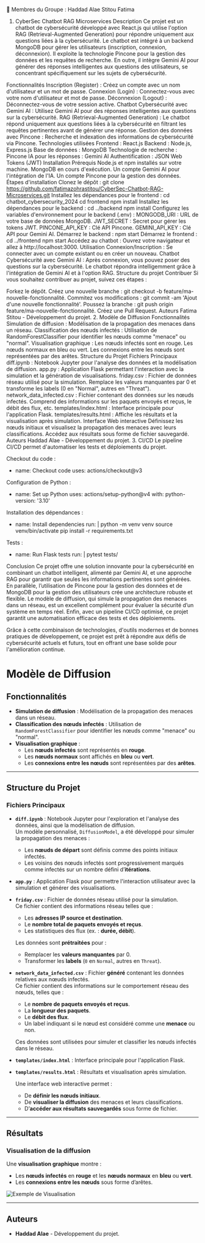 ﻿📂 Membres du Groupe :
Haddad Alae
Stitou Fatima
1. CyberSec Chatbot RAG Microservices
Description
Ce projet est un chatbot de cybersécurité développé avec React.js qui utilise l'option RAG (Retrieval-Augmented Generation) pour répondre uniquement aux questions liées à la cybersécurité. Le chatbot est intégré à un backend MongoDB pour gérer les utilisateurs (inscription, connexion, déconnexion). Il exploite la technologie Pincone pour la gestion des données et les requêtes de recherche. En outre, il intègre Gemini AI pour générer des réponses intelligentes aux questions des utilisateurs, se concentrant spécifiquement sur les sujets de cybersécurité.

Fonctionnalités
Inscription (Register) : Créez un compte avec un nom d'utilisateur et un mot de passe.
Connexion (Login) : Connectez-vous avec votre nom d'utilisateur et mot de passe.
Déconnexion (Logout) : Déconnectez-vous de votre session active.
Chatbot Cybersécurité avec Gemini AI : Utilisez Gemini AI pour des réponses intelligentes aux questions sur la cybersécurité.
RAG (Retrieval-Augmented Generation) : Le chatbot répond uniquement aux questions liées à la cybersécurité en filtrant les requêtes pertinentes avant de générer une réponse.
Gestion des données avec Pincone : Recherche et indexation des informations de cybersécurité via Pincone.
Technologies utilisées
Frontend : React.js
Backend : Node.js, Express.js
Base de données : MongoDB
Technologie de recherche : Pincone
IA pour les réponses : Gemini AI
Authentification : JSON Web Tokens (JWT)
Installation
Prérequis
Node.js et npm installés sur votre machine.
MongoDB en cours d'exécution.
Un compte Gemini AI pour l'intégration de l'IA.
Un compte Pincone pour la gestion des données.
Étapes d'installation
Clonez le dépôt :
git clone https://github.com/fatimazohrastitou/CyberSec-Chatbot-RAG-Microservices.git
Installez les dépendances pour le frontend :
cd chatbot_cybersecurity_2024
cd frontend
npm install
Installez les dépendances pour le backend :
cd ../backend
npm install
Configurez les variables d'environnement pour le backend (.env) :
MONGODB_URI : URL de votre base de données MongoDB.
JWT_SECRET : Secret pour gérer les tokens JWT.
PINCONE_API_KEY : Clé API Pincone.
GEMINI_API_KEY : Clé API pour Gemini AI.
Démarrez le backend :
npm start
Démarrez le frontend :
cd ../frontend
npm start
Accédez au chatbot : Ouvrez votre navigateur et allez à http://localhost:3000.
Utilisation
Connexion/Inscription : Se connecter avec un compte existant ou en créer un nouveau.
Chatbot Cybersécurité avec Gemini AI : Après connexion, vous pouvez poser des questions sur la cybersécurité. Le chatbot répondra intelligemment grâce à l'intégration de Gemini AI et à l'option RAG.
Structure du projet
Contribuer
Si vous souhaitez contribuer au projet, suivez ces étapes :

Forkez le dépôt.
Créez une nouvelle branche : git checkout -b feature/ma-nouvelle-fonctionnalité.
Commitez vos modifications : git commit -am 'Ajout d'une nouvelle fonctionnalité'.
Poussez la branche : git push origin feature/ma-nouvelle-fonctionnalité.
Créez une Pull Request.
Auteurs
Fatima Stitou - Développement du projet.
2. Modèle de Diffusion
Fonctionnalités
Simulation de diffusion : Modélisation de la propagation des menaces dans un réseau.
Classification des nœuds infectés : Utilisation de RandomForestClassifier pour identifier les nœuds comme "menace" ou "normal".
Visualisation graphique :
Les nœuds infectés sont en rouge.
Les nœuds normaux en bleu ou vert.
Les connexions entre les nœuds sont représentées par des arêtes.
Structure du Projet
Fichiers Principaux
diff.ipynb : Notebook Jupyter pour l'analyse des données et la modélisation de diffusion.
app.py : Application Flask permettant l'interaction avec la simulation et la génération de visualisations.
friday.csv : Fichier de données réseau utilisé pour la simulation.
Remplace les valeurs manquantes par 0 et transforme les labels (0 en "Normal", autres en "Threat").
network_data_infected.csv : Fichier contenant des données sur les nœuds infectés.
Comprend des informations sur les paquets envoyés et reçus, le débit des flux, etc.
templates/index.html : Interface principale pour l'application Flask.
templates/results.html : Affiche les résultats et la visualisation après simulation.
Interface Web interactive
Définissez les nœuds initiaux et visualisez la propagation des menaces avec leurs classifications.
Accédez aux résultats sous forme de fichier sauvegardé.
Auteurs
Haddad Alae - Développement du projet.
3. CI/CD
Le pipeline CI/CD permet d'automatiser les tests et déploiements du projet.

Checkout du code :
- name: Checkout code
uses: actions/checkout@v3

Configuration de Python :
- name: Set up Python
uses: actions/setup-python@v4
with:
python-version: '3.10'

Installation des dépendances :
- name: Install dependencies
run: |
python -m venv venv
source venv/bin/activate
pip install -r requirements.txt

Tests :
- name: Run Flask tests
run: |
pytest tests/

Conclusion
Ce projet offre une solution innovante pour la cybersécurité en combinant un chatbot intelligent, alimenté par Gemini AI, et une approche RAG pour garantir que seules les informations pertinentes sont générées. En parallèle, l’utilisation de Pincone pour la gestion des données et de MongoDB pour la gestion des utilisateurs crée une architecture robuste et flexible. Le modèle de diffusion, qui simule la propagation des menaces dans un réseau, est un excellent complément pour évaluer la sécurité d’un système en temps réel. Enfin, avec un pipeline CI/CD optimisé, ce projet garantit une automatisation efficace des tests et des déploiements.

Grâce à cette combinaison de technologies, d'outils modernes et de bonnes pratiques de développement, ce projet est prêt à répondre aux défis de cybersécurité actuels et futurs, tout en offrant une base solide pour l'amélioration continue.


# Modèle de Diffusion

## Fonctionnalités

- **Simulation de diffusion** : Modélisation de la propagation des menaces dans un réseau.
- **Classification des nœuds infectés** : Utilisation de `RandomForestClassifier` pour identifier les nœuds comme "menace" ou "normal".
- **Visualisation graphique** :
  - Les **nœuds infectés** sont représentés en **rouge**.
  - Les **nœuds normaux** sont affichés en **bleu** ou **vert**.
  - Les **connexions entre les nœuds** sont représentées par des **arêtes**.

---

## Structure du Projet

### Fichiers Principaux

- **`diff.ipynb`** : Notebook Jupyter pour l'exploration et l'analyse des données, ainsi que la modélisation de diffusion.  
  Un modèle personnalisé, `DiffusionModel`, a été développé pour simuler la propagation des menaces :
  - Les **nœuds de départ** sont définis comme des points initiaux infectés.
  - Les voisins des nœuds infectés sont progressivement marqués comme infectés sur un nombre défini d’**itérations**.

- **`app.py`** : Application Flask pour permettre l'interaction utilisateur avec la simulation et générer des visualisations.

- **`friday.csv`** : Fichier de données réseau utilisé pour la simulation.  
  Ce fichier contient des informations réseau telles que :  
  - Les **adresses IP source et destination**.  
  - Le **nombre total de paquets envoyés et reçus**.  
  - Les statistiques des flux (ex. : **durée, débit**).  

  Les données sont **prétraitées** pour :  
  - Remplacer les **valeurs manquantes** par 0.  
  - Transformer les **labels** (`0` en `Normal`, autres en `Threat`).

- **`network_data_infected.csv`** : Fichier **généré** contenant les données relatives aux nœuds infectés.  
  Ce fichier contient des informations sur le comportement réseau des nœuds, telles que :
  - Le **nombre de paquets envoyés et reçus**.
  - La **longueur des paquets**.
  - Le **débit des flux**.
  - Un label indiquant si le nœud est considéré comme une **menace** ou non.  

  Ces données sont utilisées pour simuler et classifier les nœuds infectés dans le réseau.

- **`templates/index.html`** : Interface principale pour l'application Flask.  
- **`templates/results.html`** : Résultats et visualisation après simulation.  

  Une interface web interactive permet :  
  - De **définir les nœuds initiaux**.  
  - De **visualiser la diffusion** des menaces et leurs classifications.  
  - D’**accéder aux résultats sauvegardés** sous forme de fichier.  

---

## Résultats

### Visualisation de la diffusion

Une **visualisation graphique** montre :  
- Les **nœuds infectés** en **rouge** et les **nœuds normaux** en **bleu** ou **vert**.  
- Les **connexions entre les nœuds** sous forme d’arêtes.  

![Exemple de Visualisation](https://github.com/user-attachments/assets/c5c1e70d-be9a-4ba2-8657-0dc8be3dfa3a)

---

## Auteurs

- **Haddad Alae** - Développement du projet.
